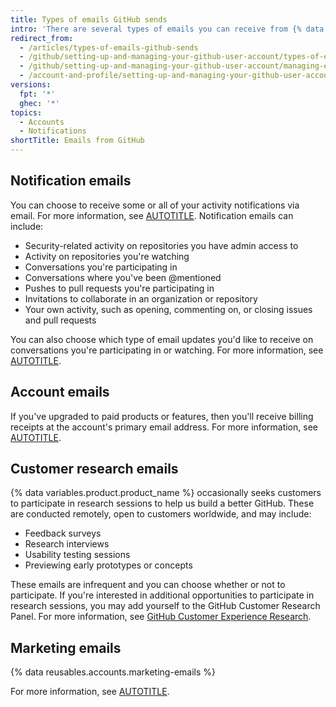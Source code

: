 ```yaml
---
title: Types of emails GitHub sends
intro: 'There are several types of emails you can receive from {% data variables.product.product_name %}, including notifications, account information, customer research invitations, and marketing communications.'
redirect_from:
  - /articles/types-of-emails-github-sends
  - /github/setting-up-and-managing-your-github-user-account/types-of-emails-github-sends
  - /github/setting-up-and-managing-your-github-user-account/managing-email-preferences/types-of-emails-github-sends
  - /account-and-profile/setting-up-and-managing-your-github-user-account/managing-email-preferences/types-of-emails-github-sends
versions:
  fpt: '*'
  ghec: '*'
topics:
  - Accounts
  - Notifications
shortTitle: Emails from GitHub
---
```

## Notification emails

You can choose to receive some or all of your activity notifications via email. For more information, see [AUTOTITLE](/account-and-profile/managing-subscriptions-and-notifications-on-github/setting-up-notifications/about-notifications). Notification emails can include:

* Security-related activity on repositories you have admin access to
* Activity on repositories you're watching
* Conversations you're participating in
* Conversations where you've been @mentioned
* Pushes to pull requests you're participating in
* Invitations to collaborate in an organization or repository
* Your own activity, such as opening, commenting on, or closing issues and pull requests

You can also choose which type of email updates you'd like to receive on conversations you're participating in or watching. For more information, see [AUTOTITLE](/account-and-profile/managing-subscriptions-and-notifications-on-github/setting-up-notifications/configuring-notifications).

## Account emails

If you've upgraded to paid products or features, then you'll receive billing receipts at the account's primary email address. For more information, see [AUTOTITLE](/billing/managing-your-github-billing-settings/setting-your-billing-email).

## Customer research emails

{% data variables.product.product_name %} occasionally seeks customers to participate in research sessions to help us build a better GitHub. These are conducted remotely, open to customers worldwide, and may include:

* Feedback surveys
* Research interviews
* Usability testing sessions
* Previewing early prototypes or concepts

These emails are infrequent and you can choose whether or not to participate. If you're interested in additional opportunities to participate in research sessions, you may add yourself to the GitHub Customer Research Panel. For more information, see [GitHub Customer Experience Research](https://cxr.github.com).

## Marketing emails

{% data reusables.accounts.marketing-emails %}

For more information, see [AUTOTITLE](/account-and-profile/setting-up-and-managing-your-personal-account-on-github/managing-email-preferences/managing-marketing-emails-from-github).
